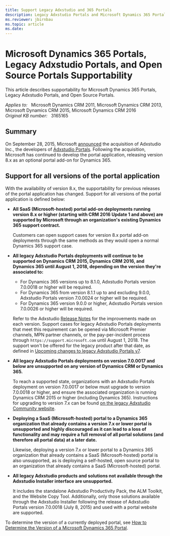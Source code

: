 ```yaml
---
title: Support Legacy Adxstudio and 365 Portals
description: Legacy Adxstudio Portals and Microsoft Dynamics 365 Portals Supportability.
ms.reviewer: jbirnbau
ms.topic: article
ms.date: 
---
```

# Microsoft Dynamics 365 Portals, Legacy Adxstudio Portals, and Open Source Portals Supportability

This article describes supportability for Microsoft Dynamics 365 Portals, Legacy Adxstudio Portals, and Open Source Portals.

_Applies to:_ &nbsp; Microsoft Dynamics CRM 2011, Microsoft Dynamics CRM 2013, Microsoft Dynamics CRM 2015, Microsoft Dynamics CRM 2016  
_Original KB number:_ &nbsp; 3165165

## Summary

On September 28, 2015, Microsoft [announced](https://blogs.microsoft.com/blog/2015/09/28/microsoft-acquires-adxstudio-inc-web-portal-and-application-lifecycle-management-solutions-provider/) the acquisition of Adxstudio Inc., the developers of [Adxstudio Portals](https://community.adxstudio.com/products/adxstudio-portals/). Following the acquisition, Microsoft has continued to develop the portal application, releasing version 8.x as an optional portal add-on for Dynamics 365.

## Support for all versions of the portal application

With the availability of version 8.x, the supportability for previous releases of the portal application has changed. Support for all versions of the portal application is defined below:

- **All SaaS (Microsoft-hosted) portal add-on deployments running version 8.x or higher (starting with CRM 2016 Update 1 and above) are supported by Microsoft through an organization's existing Dynamics 365 support contract.**

  Customers can open support cases for version 8.x portal add-on deployments through the same methods as they would open a normal Dynamics 365 support case.

- **All legacy Adxstudio Portals deployments will continue to be supported on Dynamics CRM 2015, Dynamics CRM 2016, and Dynamics 365 until August 1, 2018, depending on the version they're associated to:**

  - For Dynamics 365 versions up to 8.1.0, Adxstudio Portals version 7.0.0018 or higher will be required.
  - For Dynamics 365 from version 8.1.1 up to and excluding 9.0.0, Adxstudio Portals version 7.0.0024 or higher will be required.
  - For Dynamics 365 version 9.0.0 or higher, Adxstudio Portals version 7.0.0026 or higher will be required.

  Refer to the Adxstudio [Release Notes](https://community.adxstudio.com/products/adxstudio-portals/releases/adxstudio-portals-7/release-notes/) for the improvements made on each version. Support cases for legacy Adxstudio Portals deployments that meet this requirement can be opened via Microsoft Premier channels, MPN partner channels, or the pay-per-incident process through `https://support.microsoft.com` until August 1, 2018. The support won't be offered for the legacy product after that date, as defined in [Upcoming changes to legacy Adxstudio Portals v7](https://cloudblogs.microsoft.com/dynamics365/it/2017/09/14/changes-coming-for-legacy-adxstudio-portals-v7).

- **All legacy Adxstudio Portals deployments on version 7.0.0017 and below are unsupported on any version of Dynamics CRM or Dynamics 365.**
  
  To reach a supported state, organizations with an Adxstudio Portals deployment on version 7.0.0017 or below must upgrade to version 7.0.0018 or higher, and ensure the associated organization is running Dynamics CRM 2015 or higher (including Dynamics 365). Instructions for upgrading to version 7.x can be found [on the legacy Adxstudio Community website](https://community.adxstudio.com/products/adxstudio-portals/releases/adxstudio-portals-7/upgrade-instructions/).

- **Deploying a SaaS (Microsoft-hosted) portal to a Dynamics 365 organization that already contains a version 7.x or lower portal is unsupported and highly discouraged as it can lead to a loss of functionality and may require a full removal of all portal solutions (and therefore all portal data) at a later date.**
  
  Likewise, deploying a version 7.x or lower portal to a Dynamics 365 organization that already contains a SaaS (Microsoft-hosted) portal is also unsupported, as is deploying a self-hosted, open source portal to an organization that already contains a SaaS (Microsoft-hosted) portal.

- **All legacy Adxstudio products and solutions not available through the Adxstudio Installer interface are unsupported.**

  It includes the standalone Adxstudio Productivity Pack, the ALM Toolkit, and the Website Copy Tool. Additionally, only those solutions available through the Adxstudio Installer following the release of Adxstudio Portals version 7.0.0018 (July 8, 2015) and used with a portal website are supported.

To determine the version of a currently deployed portal, see [How to Determine the Version of a Microsoft Dynamics 365 Portal](https://support.microsoft.com/help/3166126).
